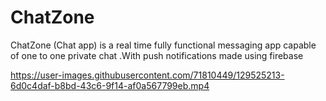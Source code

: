 # ChatZone
ChatZone (Chat app) is a real time fully functional messaging app capable of one to one private chat .With push notifications made using firebase  


https://user-images.githubusercontent.com/71810449/129525213-6d0c4daf-b8bd-43c6-9f14-af0a567799eb.mp4

